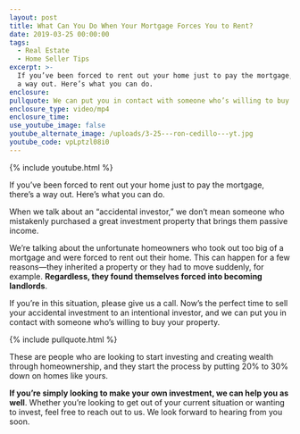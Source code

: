 ```yaml
---
layout: post
title: What Can You Do When Your Mortgage Forces You to Rent?
date: 2019-03-25 00:00:00
tags:
  - Real Estate
  - Home Seller Tips
excerpt: >-
  If you’ve been forced to rent out your home just to pay the mortgage, there’s
  a way out. Here’s what you can do.
enclosure:
pullquote: We can put you in contact with someone who’s willing to buy your property.
enclosure_type: video/mp4
enclosure_time:
use_youtube_image: false
youtube_alternate_image: /uploads/3-25---ron-cedillo---yt.jpg
youtube_code: vpLptzl08i0
---
```


{% include youtube.html %}

If you’ve been forced to rent out your home just to pay the mortgage, there’s a way out. Here’s what you can do.

When we talk about an “accidental investor,” we don’t mean someone who mistakenly purchased a great investment property that brings them passive income.

We’re talking about the unfortunate homeowners who took out too big of a mortgage and were forced to rent out their home. This can happen for a few reasons—they inherited a property or they had to move suddenly, for example. **Regardless, they found themselves forced into becoming landlords**.

If you’re in this situation, please give us a call. Now’s the perfect time to sell your accidental investment to an intentional investor, and we can put you in contact with someone who’s willing to buy your property.

{% include pullquote.html %}

These are people who are looking to start investing and creating wealth through homeownership, and they start the process by putting 20% to 30% down on homes like yours.

**If you’re simply looking to make your own investment, we can help you as well**. Whether you’re looking to get out of your current situation or wanting to invest, feel free to reach out to us. We look forward to hearing from you soon.